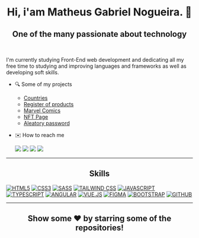 <h1 align="center">Hi, i'am Matheus Gabriel Nogueira. 👋</h1>
<h2 align="center" >
One of the many passionate about technology
</h2 >

</br>

<p>
I'm currently studying Front-End web development and dedicating all my free time to studying and improving languages and frameworks as well as developing soft skills.
</p>

- 🔍 Some of my projects
  - [Countries](https://github.com/eomgn/countries-ng)
  - [Register of products](https://github.com/eomgn/registerr-ng)
  - [Marvel Comics](https://github.com/eomgn/marvel-comics)
  - [NFT Page](https://github.com/eomgn/nft-page)
  - [Aleatory password](https://github.com/eomgn/password-generator)


- ✉️ How to reach me

  <a  href="https://www.linkedin.com/in/eomgn/" target="_blank"><img src="https://img.shields.io/badge/-LinkedIn-%230077B5?style=for-the-badge&logo=linkedin&logoColor=white" target="_blank"></a> 
  <a href="https://www.instagram.com/matheuzngr/" target="_blank"><img src="https://img.shields.io/badge/-Instagram-%23E4405F?style=for-the-badge&logo=instagram&logoColor=white" target="_blank"></a>
  <a href = "mailto:eomgnxd@gmail.com" target="_blank"><img src="https://img.shields.io/badge/-Email-%23333?style=for-the-badge&logo=icloud&logoColor=white" target="_blank"></a>
  <a href = "https://api.whatsapp.com/send?phone=5588981470492" target="_blank"><img src="https://img.shields.io/badge/WhatsApp-25D366?style=for-the-badge&logo=whatsapp&logoColor=white" target="_blank"></a>

<hr/>

 <h2 align="center">
Skills
</h2>


  [![HTML5](https://img.shields.io/badge/-HTML5-white?style=for-the-badge&logo=HTML5&logoColor=blue)](https://www.w3schools.com/html/)
  [![CSS3](https://img.shields.io/badge/-CSS3-white?style=for-the-badge&logo=CSS3&logoColor=blue)](https://www.w3schools.com/css/)
  [![SASS](https://img.shields.io/badge/-Sass-white?style=for-the-badge&logo=Sass&logoColor=blue)](https://sass-lang.com/)
  [![TAILWIND CSS](https://img.shields.io/badge/-Tailwind_CSS-white?style=for-the-badge&logo=tailwind-css&logoColor=blue)](https://tailwindcss.com/)
  [![JAVASCRIPT](https://img.shields.io/badge/-JavaScript-white?style=for-the-badge&logo=JavaScript&logoColor=blue)](https://developer.mozilla.org/pt-BR/docs/Web/JavaScript)
  [![TYPESCRIPT](https://img.shields.io/badge/-TypeScript-white?style=for-the-badge&logo=typescript&logoColor=blue)](https://www.typescriptlang.org/)
  [![ANGULAR](https://img.shields.io/badge/-Angular-white?style=for-the-badge&logo=Angular&logoColor=blue)](https://angular.io/)
  [![VUE.JS](https://img.shields.io/badge/-VueJS-white?style=for-the-badge&logo=Vue.JS&logoColor=blue)](https://vuejs.org/)
  [![FIGMA](https://img.shields.io/badge/-Figma-white?style=for-the-badge&logo=Figma&logoColor=blue)](https://www.figma.com/)
  [![BOOTSTRAP](https://img.shields.io/badge/-Bootstrap-white?style=for-the-badge&logo=Bootstrap&logoColor=blue)](https://getbootstrap.com/)
  [![GITHUB](https://img.shields.io/badge/-Github-white?style=for-the-badge&logo=Github&logoColor=blue)](https://github.com/)

<hr>

<h2 align="center">
  Show some ❤️ by starring some of the repositories!
</h2>
